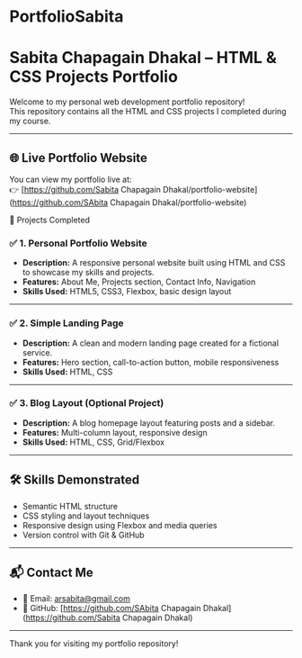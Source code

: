 # PortfolioSabita
# Sabita Chapagain Dhakal – HTML & CSS Projects Portfolio

Welcome to my personal web development portfolio repository!  
This repository contains all the HTML and CSS projects I completed during my course.

---

## 🌐 Live Portfolio Website

You can view my portfolio live at:  
👉 [https://github.com/Sabita Chapagain Dhakal/portfolio-website](https://github.com/SAbita Chapagain Dhakal/portfolio-website)  

 📁 Projects Completed

### ✅ 1. Personal Portfolio Website
- **Description:** A responsive personal website built using HTML and CSS to showcase my skills and projects.
- **Features:** About Me, Projects section, Contact Info, Navigation
- **Skills Used:** HTML5, CSS3, Flexbox, basic design layout

---

### ✅ 2. Simple Landing Page
- **Description:** A clean and modern landing page created for a fictional service.
- **Features:** Hero section, call-to-action button, mobile responsiveness
- **Skills Used:** HTML, CSS

---

### ✅ 3. Blog Layout (Optional Project)
- **Description:** A blog homepage layout featuring posts and a sidebar.
- **Features:** Multi-column layout, responsive design
- **Skills Used:** HTML, CSS, Grid/Flexbox

---

## 🛠 Skills Demonstrated
- Semantic HTML structure
- CSS styling and layout techniques
- Responsive design using Flexbox and media queries
- Version control with Git & GitHub

---

## 📬 Contact Me

- 📧 Email: arsabita@gmail.com  
- 🐙 GitHub: [https://github.com/SAbita Chapagain Dhakal](https://github.com/Sabita Chapagain Dhakal)

---

Thank you for visiting my portfolio repository!
